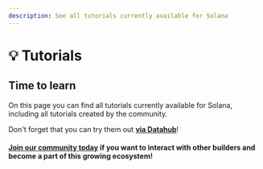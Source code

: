 ```yaml
---
description: See all tutorials currently available for Solana
---
```


# 💡 Tutorials

## Time to learn

On this page you can find all tutorials currently available for Solana, including all tutorials created by the community. 

Don't forget that you can try them out [**via Datahub**](https://datahub.figment.io/sign_up?service=solana)! 

#### [Join our community today](https://discord.gg/fszyM7K) if you want to interact with other builders and become a part of this growing ecosystem! 

